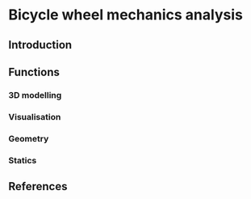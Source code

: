 # Bicycle wheel mechanics analysis
## Introduction

## Functions
### 3D modelling

### Visualisation

### Geometry

### Statics

## References
